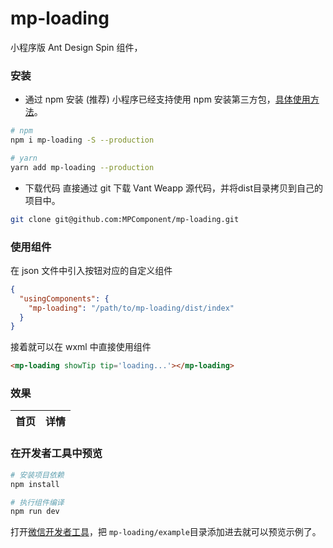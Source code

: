 # mp-loading

小程序版 Ant Design Spin 组件，

### 安装

* 通过 npm 安装 (推荐)
小程序已经支持使用 npm 安装第三方包，[具体使用方法](https://github.com/MPComponent/mp-loading/issues/1)。

``` bash
# npm
npm i mp-loading -S --production

# yarn
yarn add mp-loading --production
```

* 下载代码
直接通过 git 下载 Vant Weapp 源代码，并将dist目录拷贝到自己的项目中。
``` bash
git clone git@github.com:MPComponent/mp-loading.git
```


### 使用组件

在 json 文件中引入按钮对应的自定义组件
``` json
{
  "usingComponents": {
    "mp-loading": "/path/to/mp-loading/dist/index"
  }
}
```

接着就可以在 wxml 中直接使用组件

``` html
<mp-loading showTip tip='loading...'></mp-loading>
```

### 效果
首页            |  详情
:-------------------------:|:-------------------------:

### 在开发者工具中预览

``` bash
# 安装项目依赖
npm install

# 执行组件编译
npm run dev
```

打开[微信开发者工具](https://developers.weixin.qq.com/miniprogram/dev/devtools/download.html)，把 `mp-loading/example`目录添加进去就可以预览示例了。